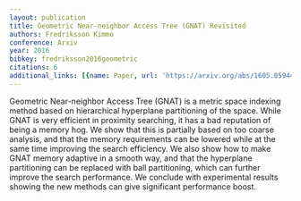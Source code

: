 ```yaml
---
layout: publication
title: Geometric Near-neighbor Access Tree (GNAT) Revisited
authors: Fredriksson Kimmo
conference: Arxiv
year: 2016
bibkey: fredriksson2016geometric
citations: 6
additional_links: [{name: Paper, url: 'https://arxiv.org/abs/1605.05944'}]
---
```

Geometric Near-neighbor Access Tree (GNAT) is a metric space indexing method
based on hierarchical hyperplane partitioning of the space. While GNAT is very
efficient in proximity searching, it has a bad reputation of being a memory
hog. We show that this is partially based on too coarse analysis, and that the
memory requirements can be lowered while at the same time improving the search
efficiency. We also show how to make GNAT memory adaptive in a smooth way, and
that the hyperplane partitioning can be replaced with ball partitioning, which
can further improve the search performance. We conclude with experimental
results showing the new methods can give significant performance boost.